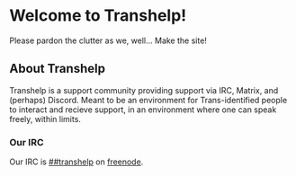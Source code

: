 # Welcome to Transhelp!

Please pardon the clutter as we, well... Make the site!

## About Transhelp

Transhelp is a support community providing support via IRC, Matrix, and (perhaps) Discord. Meant to be an environment for Trans-identified people to interact and recieve support, in an environment where one can speak freely, within limits.

### Our IRC

Our IRC is [##transhelp](https://webchat.freenode.net/?channels=##transhelp) on [freenode](freenode.net).

